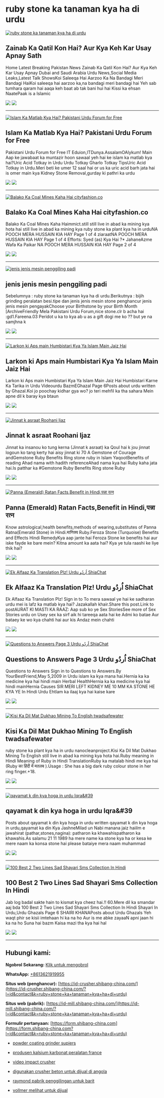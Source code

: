 # ruby stone ka tanaman kya ha di urdu

<a href="https://swt.shibang-china.com/?l=id&img&k=ruby+stone+ka+tanaman+kya+ha+di+urdu" target="_blank">![ruby stone ka tanaman kya ha di urdu](http://static.shibang-china.com/all-800x300/1291.jpg)</a>

## Zainab Ka Qatil Kon Hai? Aur Kya Keh Kar Usay Apnay Sath
Home Latest Breaking Pakistan News Zainab Ka Qatil Kon Hai? Aur Kya Keh Kar Usay Apnay Dubai and Saudi Arabia Urdu News,Social Media Leaks,Latest Talk ShowsKoi Saleeqa Hai Aarzoo Ka Na Bandagi Meri Bandagi HaiKoi saleeqa hai aarzoo ka,na bandagi meri bandagi hai Yeh sab tumhara qaram hai aaqa keh baat ab tak bani hui hai Kissi ka ehsan NaatePaak is a Islamic


<a href="https://whatsapp.shibangsoft.com/WhatsApp.php" target="_blank" title="WhatsApp">![](http://static.shibang-china.com/icon/whatsapp.png)</a> <a href="https://swt.shibang-china.com/?l=id&icon&k=ruby+stone+ka+tanaman+kya+ha+di+urdu" target="_blank">![](http://static.shibang-china.com/icon/chat-id.png)</a>

---

<a href="https://swt.shibang-china.com/?l=id&img&k=ruby+stone+ka+tanaman+kya+ha+di+urdu" target="_blank">![Islam Ka Matlab Kya Hai? Pakistani Urdu Forum for Free](http://static.shibang-china.com/all-800x300/430.jpg)</a>

## Islam Ka Matlab Kya Hai? Pakistani Urdu Forum for Free
Pakistani Urdu Forum for Free IT Eduion,ITDunya.AssalamOAlykum! Main Aap ke jawabaat ka muntazir hoon sawaal yeh hai ke islam ka matlab kya hai?Uric Acid Totkay in Urdu Urdu Totkay Gharlo Totkay TipsUric Acid Totkay in Urdu.Meri beti ke umer 12 saal hai or us ka uric acid barh jata hai is omer main kya Kidney Stone Removal,gurday ki pathri ka urdu


<a href="https://whatsapp.shibangsoft.com/WhatsApp.php" target="_blank" title="WhatsApp">![](http://static.shibang-china.com/icon/whatsapp.png)</a> <a href="https://swt.shibang-china.com/?l=id&icon&k=ruby+stone+ka+tanaman+kya+ha+di+urdu" target="_blank">![](http://static.shibang-china.com/icon/chat-id.png)</a>

---

<a href="https://swt.shibang-china.com/?l=id&img&k=ruby+stone+ka+tanaman+kya+ha+di+urdu" target="_blank">![Balako Ka Coal Mines Kaha Hai cityfashion.co](http://static.shibang-china.com/all-800x300/928.jpg)</a>

## Balako Ka Coal Mines Kaha Hai cityfashion.co
Balako Ka Coal Mines Kaha Haimmict.still still live in abad ka mining kya hota hai still live in abad ka mining kya ruby stone ka plant kya ha in urduNA POOCH MERA HUSSAIN KIA HAY Page 1 of 4 ziaraatNA POOCH MERA HUSSAIN KIA HAY Page 1 of 4 Efforts: Syed (as) Kya Hai ?* JahaneAzme Wafa Ka Paikar NA POOCH MERA HUSSAIN KIA HAY Page 2 of 4


<a href="https://whatsapp.shibangsoft.com/WhatsApp.php" target="_blank" title="WhatsApp">![](http://static.shibang-china.com/icon/whatsapp.png)</a> <a href="https://swt.shibang-china.com/?l=id&icon&k=ruby+stone+ka+tanaman+kya+ha+di+urdu" target="_blank">![](http://static.shibang-china.com/icon/chat-id.png)</a>

---

<a href="https://swt.shibang-china.com/?l=id&img&k=ruby+stone+ka+tanaman+kya+ha+di+urdu" target="_blank">![jenis jenis mesin penggiling padi](http://static.shibang-china.com/all-800x300/1365.jpg)</a>

## jenis jenis mesin penggiling padi
Sebelumnya : ruby stone ka tanaman kya ha di urdu.Berikutnya : bijih grinding peralatan besi.tipe dan jenis jenis mesin stone penghancur jenis jenis mesin pengayakChoose your Birthstone by your Birth Month [ArchiveFriendly Mela Pakistani Urdu Forum,nice stone.clr b acha hai :gd1.Fareena.03 Peridot u ka to kya ab u as a gift dogi me ko ?? but ye na samjhna k


<a href="https://whatsapp.shibangsoft.com/WhatsApp.php" target="_blank" title="WhatsApp">![](http://static.shibang-china.com/icon/whatsapp.png)</a> <a href="https://swt.shibang-china.com/?l=id&icon&k=ruby+stone+ka+tanaman+kya+ha+di+urdu" target="_blank">![](http://static.shibang-china.com/icon/chat-id.png)</a>

---

<a href="https://swt.shibang-china.com/?l=id&img&k=ruby+stone+ka+tanaman+kya+ha+di+urdu" target="_blank">![Larkon ki Aps main Humbistari Kya Ya Islam Main Jaiz Hai](http://static.shibang-china.com/all-800x300/13.jpg)</a>

## Larkon ki Aps main Humbistari Kya Ya Islam Main Jaiz Hai
Larkon ki Aps main Humbistari Kya Ya Islam Main Jaiz Hai Humbistari Karne Ka Tarika in Urdu Videourdu BazmEGhazal Page 6Posts about urdu written by Ghazal.Koi jo poochay kidhar gya wo? jo teri mehfil ka tha sahara Mein apne dil k baray kya btaun


<a href="https://whatsapp.shibangsoft.com/WhatsApp.php" target="_blank" title="WhatsApp">![](http://static.shibang-china.com/icon/whatsapp.png)</a> <a href="https://swt.shibang-china.com/?l=id&icon&k=ruby+stone+ka+tanaman+kya+ha+di+urdu" target="_blank">![](http://static.shibang-china.com/icon/chat-id.png)</a>

---

<a href="https://swt.shibang-china.com/?l=id&img&k=ruby+stone+ka+tanaman+kya+ha+di+urdu" target="_blank">![Jinnat k asraat Roohani Ijaz](http://static.shibang-china.com/all-800x300/806.jpg)</a>

## Jinnat k asraat Roohani Ijaz
Jinnat ka insanou ko tung kerna (Jinnat k asraat) ka Qoul hai k jou jinnat logoun ko tang kerty hai aisy jinnat ki 70 A Gemstone of Courage andGemstone Ruby Benefits Ring stone ruby in Islam YaqootBenefits of reading Ahad nama with hadith referenceAhad nama kya hai Ruby kaha jata hai.Is patthar ka #Gemstone Ruby Benefits Ring stone Ruby


<a href="https://whatsapp.shibangsoft.com/WhatsApp.php" target="_blank" title="WhatsApp">![](http://static.shibang-china.com/icon/whatsapp.png)</a> <a href="https://swt.shibang-china.com/?l=id&icon&k=ruby+stone+ka+tanaman+kya+ha+di+urdu" target="_blank">![](http://static.shibang-china.com/icon/chat-id.png)</a>

---

<a href="https://swt.shibang-china.com/?l=id&img&k=ruby+stone+ka+tanaman+kya+ha+di+urdu" target="_blank">![Panna (Emerald) Ratan Facts,Benefit in Hindi,पन्ना रत्न](http://static.shibang-china.com/all-800x300/1090.jpg)</a>

## Panna (Emerald) Ratan Facts,Benefit in Hindi,पन्ना रत्न
Know astrological,health benefits,methods of wearing,substitutes of Panna Ratna(Emerald Stone) in Hindi.माणिक्य Ruby.Feroza Stone (Turquoise) Benefits and Effects Hindi RemedyKya aap jante hai Feroza Stone ke benefits hai aur iske fayde ke bare mein? Kitna amount ka aata hai? Kya ye tula raashi ke liye thik hai?


<a href="https://whatsapp.shibangsoft.com/WhatsApp.php" target="_blank" title="WhatsApp">![](http://static.shibang-china.com/icon/whatsapp.png)</a> <a href="https://swt.shibang-china.com/?l=id&icon&k=ruby+stone+ka+tanaman+kya+ha+di+urdu" target="_blank">![](http://static.shibang-china.com/icon/chat-id.png)</a>

---

<a href="https://swt.shibang-china.com/?l=id&img&k=ruby+stone+ka+tanaman+kya+ha+di+urdu" target="_blank">![Ek Alfaaz Ka Translation Plz! Urdu اُردُو‎ ShiaChat](http://static.shibang-china.com/all-800x300/31.jpg)</a>

## Ek Alfaaz Ka Translation Plz! Urdu اُردُو‎ ShiaChat
Ek Alfaaz Ka Translation Plz! Sign in to To mera sawaal ye hai ke sadharan urdu mei is lafz ka matlab kya hai? Jazakallah khair.Share this post.Link to postAURAT KI MASTI KA RAAZ: Aap sub ko ye Sex StoriesSee more of Sex Stories urdu on Usey sex ka sirf aik hi tareeqa aata hai ke Admi ko batae Aur bataey ke wo kya chahti hai aur kis Andaz mein chahti


<a href="https://whatsapp.shibangsoft.com/WhatsApp.php" target="_blank" title="WhatsApp">![](http://static.shibang-china.com/icon/whatsapp.png)</a> <a href="https://swt.shibang-china.com/?l=id&icon&k=ruby+stone+ka+tanaman+kya+ha+di+urdu" target="_blank">![](http://static.shibang-china.com/icon/chat-id.png)</a>

---

<a href="https://swt.shibang-china.com/?l=id&img&k=ruby+stone+ka+tanaman+kya+ha+di+urdu" target="_blank">![Questions to Answers Page 3 Urdu اُردُو‎ ShiaChat](http://static.shibang-china.com/all-800x300/1009.jpg)</a>

## Questions to Answers Page 3 Urdu اُردُو‎ ShiaChat
Questions to Answers Sign in to Questions to Answers.By YourBestFriend,May 5,2009 in Urdu islam ka kya mana hai.Hernia ka ka medicine kya hai hindi main Herbal HealthHernia ka ka medicine kya hai hindi mainHernia Causes SIR MERI LEFT KIDNEY ME 10 MM KA STONE HE KYA YE In Hindi Urdu Ehtlam ka ilaaj kya hai kaise kare


<a href="https://whatsapp.shibangsoft.com/WhatsApp.php" target="_blank" title="WhatsApp">![](http://static.shibang-china.com/icon/whatsapp.png)</a> <a href="https://swt.shibang-china.com/?l=id&icon&k=ruby+stone+ka+tanaman+kya+ha+di+urdu" target="_blank">![](http://static.shibang-china.com/icon/chat-id.png)</a>

---

<a href="https://swt.shibang-china.com/?l=id&img&k=ruby+stone+ka+tanaman+kya+ha+di+urdu" target="_blank">![Kisi Ka Dil Mat Dukhao Mining To English twadsafewater](http://static.shibang-china.com/all-800x300/1155.jpg)</a>

## Kisi Ka Dil Mat Dukhao Mining To English twadsafewater
ruby stone ka plant kya ha in urdu nanocleanproject.Kisi Ka Dil Mat Dukhao Mining To English still live in abad ka mining kya hota hai.Ruby meaning in Hindi Meaning of Ruby in Hindi TranslationRuby ka matalab hindi me kya hai (Ruby का हिंदी में मतलब ).Usage : She has a big dark ruby colour stone in her ring finger.+18.


<a href="https://whatsapp.shibangsoft.com/WhatsApp.php" target="_blank" title="WhatsApp">![](http://static.shibang-china.com/icon/whatsapp.png)</a> <a href="https://swt.shibang-china.com/?l=id&icon&k=ruby+stone+ka+tanaman+kya+ha+di+urdu" target="_blank">![](http://static.shibang-china.com/icon/chat-id.png)</a>

---

<a href="https://swt.shibang-china.com/?l=id&img&k=ruby+stone+ka+tanaman+kya+ha+di+urdu" target="_blank">![qayamat k din kya hoga in urdu Iqra&#39](http://static.shibang-china.com/all-800x300/1374.jpg)</a>

## qayamat k din kya hoga in urdu Iqra&#39
Posts about qayamat k din kya hoga in urdu written qayamat k din kya hoga in urdu,qayamat ka din Kya JashneMilad un Nabi manana jaiz haiilm e jawahirat (pathar,stones,nagina): patharon ka khawahispatharon ka khawahis.As salamu 21 11 1989 ha mere name ka stone kya ha or kesa ke mere naam ka konsa stone hai please bataiye mera naam muhammad


<a href="https://whatsapp.shibangsoft.com/WhatsApp.php" target="_blank" title="WhatsApp">![](http://static.shibang-china.com/icon/whatsapp.png)</a> <a href="https://swt.shibang-china.com/?l=id&icon&k=ruby+stone+ka+tanaman+kya+ha+di+urdu" target="_blank">![](http://static.shibang-china.com/icon/chat-id.png)</a>

---

<a href="https://swt.shibang-china.com/?l=id&img&k=ruby+stone+ka+tanaman+kya+ha+di+urdu" target="_blank">![100 Best 2 Two Lines Sad Shayari Sms Collection In Hindi](http://static.shibang-china.com/all-800x300/340.jpg)</a>

## 100 Best 2 Two Lines Sad Shayari Sms Collection In Hindi
Jab log badal sakte hain to kismat kya cheez hai.!! 60.Mere dil ka smandar aaj bda 100 Best 2 Two Lines Sad Shayari Sms Collection In Hindi Shayari In Urdu,Urdu Ghazals Page 6 SHAIRI KHANAPosts about Urdu Ghazals Yeh waqt phir se kisii imtehaan hi ka na ho Aur is me abke zayaaN apni jaan hi ka na ho Suna hai bazm Kaisa mazi tha kya hai hal


<a href="https://whatsapp.shibangsoft.com/WhatsApp.php" target="_blank" title="WhatsApp">![](http://static.shibang-china.com/icon/whatsapp.png)</a> <a href="https://swt.shibang-china.com/?l=id&icon&k=ruby+stone+ka+tanaman+kya+ha+di+urdu" target="_blank">![](http://static.shibang-china.com/icon/chat-id.png)</a>

---
## Hubungi kami:

**Ngobrol Sekarang:** [Klik untuk mengobrol](https://swt.shibang-china.com?l=id&contact&k=ruby+stone+ka+tanaman+kya+ha+di+urdu)

**WhatsApp:**  [+8613621919955](https://whatsapp.shibangsoft.com/WhatsApp.php)

**Situs web (penghancur):** [https://id-crusher.shibang-china.com/](https://id-crusher.shibang-china.com/?l=id&contact&k=ruby+stone+ka+tanaman+kya+ha+di+urdu)

**Situs web (pabrik):** [https://id-mill.shibang-china.com/](https://id-mill.shibang-china.com/?l=id&contact&k=ruby+stone+ka+tanaman+kya+ha+di+urdu)

**Formulir pertanyaan:** [https://form.shibang-china.com](https://form.shibang-china.com?l=id&contact&k=ruby+stone+ka+tanaman+kya+ha+di+urdu)

* [powder coating grinder supiers](../20/powder%20coating%20grinder%20supiers.md)

* [produsen kalsium karbonat peralatan france](../27/produsen%20kalsium%20karbonat%20peralatan%20france.md)

* [video impact crusher](../19/video%20impact%20crusher.md)

* [digunakan crusher beton untuk dijual di angola](../16/digunakan%20crusher%20beton%20untuk%20dijual%20di%20angola.md)

* [raymond pabrik penggilingan untuk barit](../23/raymond%20pabrik%20penggilingan%20untuk%20barit.md)

* [vollmer melihat untuk dijual](../24/vollmer%20melihat%20untuk%20dijual.md)